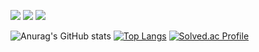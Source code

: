 <img src="https://img.shields.io/badge/Python-4D7AA8?style=for-the-badge&logo=python&logoColor=white"> <img src="https://img.shields.io/badge/C%2B%2B-00599C?style=for-the-badge&logo=c%2B%2B&logoColor=white"/> <img src="https://img.shields.io/badge/Java-ED8B00?style=for-the-badge&logo=openjdk&logoColor=white">
 

![Anurag's GitHub stats](https://github-readme-stats.vercel.app/api?username=auralsy&show_icons=true&theme=radical)
[![Top Langs](https://github-readme-stats.vercel.app/api/top-langs/?username=auralsy&langs_count=10&layout=compact&theme=dark)](https://github.com/auralsy/auralsy)﻿
[![Solved.ac Profile](http://mazassumnida.wtf/api/v2/generate_badge?boj=lsy3497)](https://solved.ac/lsy3497/)
